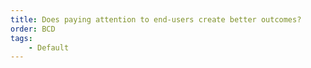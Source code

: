 ```yaml
---
title: Does paying attention to end-users create better outcomes?
order: BCD
tags:
    - Default
---
```

